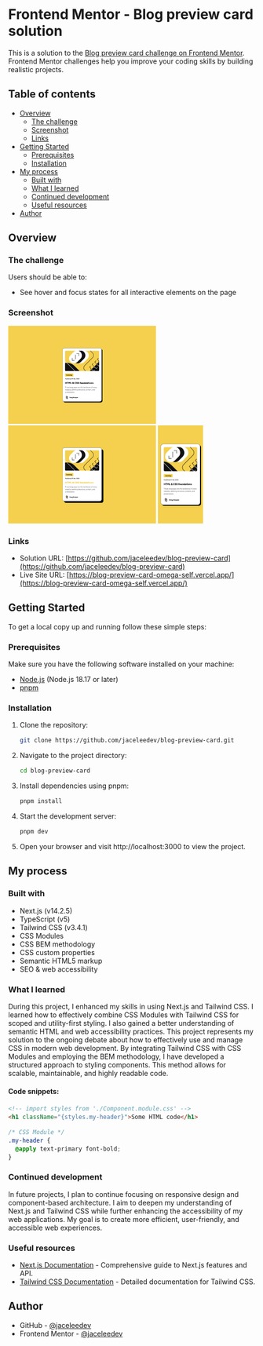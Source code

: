 # Frontend Mentor - Blog preview card solution

This is a solution to the [Blog preview card challenge on Frontend Mentor](https://www.frontendmentor.io/challenges/blog-preview-card-ckPaj01IcS). Frontend Mentor challenges help you improve your coding skills by building realistic projects.

## Table of contents

- [Overview](#overview)
  - [The challenge](#the-challenge)
  - [Screenshot](#screenshot)
  - [Links](#links)
- [Getting Started](#getting-started)
  - [Prerequisites](#prerequisites)
  - [Installation](#installation)
- [My process](#my-process)
  - [Built with](#built-with)
  - [What I learned](#what-i-learned)
  - [Continued development](#continued-development)
  - [Useful resources](#useful-resources)
- [Author](#author)

## Overview

### The challenge

Users should be able to:

- See hover and focus states for all interactive elements on the page

### Screenshot

<img src="./design/screenshot-desktop.png" height='200px'>
<img src="./design/screenshot-active.png" height='200px'>
<img src="./design/screenshot-mobile.png" height='200px'>

### Links

- Solution URL: [https://github.com/jaceleedev/blog-preview-card](https://github.com/jaceleedev/blog-preview-card)
- Live Site URL: [https://blog-preview-card-omega-self.vercel.app/](https://blog-preview-card-omega-self.vercel.app/)

## Getting Started

To get a local copy up and running follow these simple steps:

### Prerequisites

Make sure you have the following software installed on your machine:

- [Node.js](https://nodejs.org/) (Node.js 18.17 or later)
- [pnpm](https://pnpm.io/)

### Installation

1. Clone the repository:

   ```sh
   git clone https://github.com/jaceleedev/blog-preview-card.git
   ```

2. Navigate to the project directory:

   ```sh
   cd blog-preview-card
   ```

3. Install dependencies using pnpm:

   ```sh
   pnpm install
   ```

4. Start the development server:

   ```sh
   pnpm dev
   ```

5. Open your browser and visit http://localhost:3000 to view the project.

## My process

### Built with

- Next.js (v14.2.5)
- TypeScript (v5)
- Tailwind CSS (v3.4.1)
- CSS Modules
- CSS BEM methodology
- CSS custom properties
- Semantic HTML5 markup
- SEO & web accessibility

### What I learned

During this project, I enhanced my skills in using Next.js and Tailwind CSS. I learned how to effectively combine CSS Modules with Tailwind CSS for scoped and utility-first styling. I also gained a better understanding of semantic HTML and web accessibility practices. This project represents my solution to the ongoing debate about how to effectively use and manage CSS in modern web development. By integrating Tailwind CSS with CSS Modules and employing the BEM methodology, I have developed a structured approach to styling components. This method allows for scalable, maintainable, and highly readable code.

#### Code snippets:

```html
<!-- import styles from './Component.module.css' -->
<h1 className="{styles.my-header}">Some HTML code</h1>
```

```css
/* CSS Module */
.my-header {
  @apply text-primary font-bold;
}
```

### Continued development

In future projects, I plan to continue focusing on responsive design and component-based architecture. I aim to deepen my understanding of Next.js and Tailwind CSS while further enhancing the accessibility of my web applications. My goal is to create more efficient, user-friendly, and accessible web experiences.

### Useful resources

- [Next.js Documentation](https://nextjs.org/docs) - Comprehensive guide to Next.js features and API.
- [Tailwind CSS Documentation](https://tailwindcss.com/docs/installation) - Detailed documentation for Tailwind CSS.

## Author

- GitHub - [@jaceleedev](https://github.com/jaceleedev)
- Frontend Mentor - [@jaceleedev](https://www.frontendmentor.io/profile/jaceleedev)
